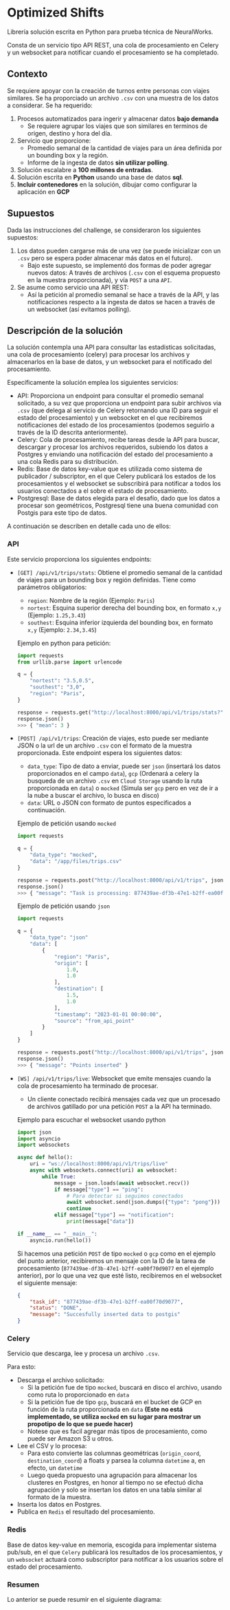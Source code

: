 # Optimized Shifts

Librería solución escrita en Python para prueba técnica de NeuralWorks.

Consta de un servicio tipo API REST, una cola de procesamiento en Celery y un websocket para notificar cuando el procesamiento se ha completado.

## Contexto

Se requiere apoyar con la creación de turnos entre personas con viajes similares. Se ha proporciado un archivo `.csv` con una muestra de los datos a considerar. Se ha requerido:

1. Procesos automatizados para ingerir y almacenar datos **bajo demanda**
    - Se requiere agrupar los viajes que son similares en terminos de origen, destino y hora del día.
2. Servicio que proporcione:
    - Promedio semanal de la cantidad de viajes para un área definida por un bounding box y la región.
    - Informe de la ingesta de datos **sin utilizar polling**.
3. Solución escalabre a **100 millones de entradas**.
4. Solución escrita en **Python** usando una base de datos **sql**.
5. **Incluir contenedores** en la solución, dibujar como configurar la aplicación en **GCP**

## Supuestos

Dada las instrucciones del challenge, se consideraron los siguientes supuestos:

1. Los datos pueden cargarse más de una vez (se puede inicializar con un `.csv` pero se espera poder almacenar más datos en el futuro).
    - Bajo este supuesto, se implementó dos formas de poder agregar nuevos datos: A través de archivos (`.csv` con el esquema propuesto en la muestra proporcionada), y vía `POST` a una `API`.  
2. Se asume como servicio una API REST:
    - Así la petición al promedio semanal se hace a través de la API, y las notificaciones respecto a la ingesta de datos se hacen a través de un websocket (así evitamos polling).

## Descripción de la solución

La solución contempla una API para consultar las estadisticas solicitadas, una cola de procesamiento (celery) para procesar los archivos y almacenarlos en la base de datos, y un websocket para el notificado del procesamiento.

Específicamente la solución emplea los siguientes servicios:

- API: Proporciona un endpoint para consultar el promedio semanal solicitado, a su vez que proporciona un endpoint para subir archivos via `.csv` (que delega al servicio de Celery retornando una ID para seguir el estado del procesamiento) y un websocket en el que recibiremos notificaciones del estado de los procesamientos (podemos seguirlo a través de la ID descrita anteriormente).
- Celery: Cola de procesamiento, recibe tareas desde la API para buscar, descargar y procesar los archivos requeridos, subiendo los datos a Postgres y enviando una notificación del estado del procesamiento a una cola Redis para su distribución.
- Redis: Base de datos key-value que es utilizada como sistema de publicador / subscriptor, en el que Celery publicará los estados de los procesamientos y el websocket se subscribirá para notificar a todos los usuarios conectados a el sobre el estado de procesamiento.
- Postgresql: Base de datos elegida para el desafío, dado que los datos a procesar son geométricos, Postgresql tiene una buena comunidad con Postgis para este tipo de datos.

A continuación se describen en detalle cada uno de ellos:

### API

Este servicio proporciona los siguientes endpoints:

- `[GET] /api/v1/trips/stats`: Obtiene el promedio semanal de la cantidad de viajes para un bounding box y región definidas. Tiene como parámetros obligatorios:
    - `region`: Nombre de la región (Ejemplo: `Paris`)
    - `nortest`: Esquina superior derecha del bounding box, en formato `x,y` (Ejemplo: `1.25,3.43`)
    - `southest`: Esquina inferior izquierda del bounding box, en formato `x,y` (Ejemplo: `2.34,3.45`)

    Ejemplo en python para petición:
    ```py
    import requests
    from urllib.parse import urlencode

    q = {
        "nortest": "3.5,0.5",
        "southest": "3,0",
        "region": "Paris",
    }

    response = requests.get("http://localhost:8000/api/v1/trips/stats?" + urlencode(q))
    response.json()
    >>> { "mean": 3 }
    ```
- `[POST] /api/v1/trips`: Creación de viajes, esto puede ser mediante JSON o la url de un archivo `.csv` con el formato de la muestra proporcionada. Este endpoint espera los siguientes datos:
    - `data_type`: Tipo de dato a enviar, puede ser `json` (insertará los datos proporcionados en el campo `data`), `gcp` (Ordenará a celery la busqueda de un archivo `.csv` en `Cloud Storage` usando la ruta proporcionada en `data`) o `mocked` (Simula ser `gcp` pero en vez de ir a la nube a buscar el archivo, lo busca en disco)
    - `data`: URL o JSON con formato de puntos especificados a continuación.
    
    Ejemplo de petición usando `mocked`
    ```py
    import requests
    
    q = {
        "data_type": "mocked",
        "data": "/app/files/trips.csv"
    }

    response = requests.post("http://localhost:8000/api/v1/trips", json=q)
    response.json()
    >>> { "message": "Task is processing: 877439ae-df3b-47e1-b2ff-ea00f70d9077", "metadata": "PENDING" }

    ```
    Ejemplo de petición usando `json`
    ```py
    import requests
    
    q = {
        "data_type": "json"
        "data": [
            {
                "region": "Paris",
                "origin": [
                    1.0,
                    1.0
                ],
                "destination": [
                    1.5,
                    1.0
                ],
                "timestamp": "2023-01-01 00:00:00",
                "source": "from_api_point"
            }
        ]
    }

    response = requests.post("http://localhost:8000/api/v1/trips", json=q)
    response.json()
    >>> { "message": "Points inserted" }
    ```
- `[WS] /api/v1/trips/live`: Websocket que emite mensajes cuando la cola de procesamiento ha terminado de procesar.
    - Un cliente conectado recibirá mensajes cada vez que un procesado de archivos gatillado por una petición `POST` a la API ha terminado.
    
    Ejemplo para escuchar el websocket usando python
    ```py
    import json
    import asyncio
    import websockets

    async def hello():
        uri = "ws://localhost:8000/api/v1/trips/live"
        async with websockets.connect(uri) as websocket:
            while True:
                message = json.loads(await websocket.recv())
                if message["type"] == "ping":
                    # Para detectar si seguimos conectados
                    await websocket.send(json.dumps({"type": "pong"}))
                    continue
                elif message["type"] == "notification":
                    print(message["data"])

    if __name__ == "__main__":
        asyncio.run(hello())
    ```

    Si hacemos una petición `POST` de tipo `mocked` o `gcp` como en el ejemplo del punto anterior, recibiremos un mensaje con la ID de la tarea de procesamiento (`877439ae-df3b-47e1-b2ff-ea00f70d9077` en el ejemplo anterior), por lo que una vez que esté listo, recibiremos en el websocket el siguiente mensaje:

    ```json
    {
        "task_id": "877439ae-df3b-47e1-b2ff-ea00f70d9077",
        "status": "DONE",
        "message": "Succesfully inserted data to postgis"
    }
    ```

### Celery

Servicio que descarga, lee y procesa un archivo `.csv`.

Para esto:
- Descarga el archivo solicitado: 
    - Si la petición fue de tipo `mocked`, buscará en disco el archivo, usando como ruta lo proporcionado en `data`
    - Si la petición fue de tipo `gcp`, buscará en el bucket de GCP en función de la ruta proporcionada en `data` **(Este no está implementado, se utiliza `mocked` en su lugar para mostrar un propotipo de lo que se puede hacer)**
    - Notese que es facil agregar más tipos de procesamiento, como puede ser Amazon S3 u otros.
- Lee el CSV y lo procesa:
    - Para esto convierte las columnas geométricas (`origin_coord`, `destination_coord`) a floats y parsea la columna `datetime` a, en efecto, un `datetime`
    - Luego queda propuesto una agrupación para almacenar los clusteres en Postgres, en honor al tiempo no se efectuó dicha agrupación y solo se insertan los datos en una tabla similar al formato de la muestra.
- Inserta los datos en Postgres.
- Publica en `Redis` el resultado del procesamiento.

### Redis

Base de datos key-value en memoria, escogida para implementar sistema pub/sub, en el que `Celery` publicará los resultados de los procesamientos, y un `websocket` actuará como subscriptor para notificar a los usuarios sobre el estado del procesamiento.

### Resumen

Lo anterior se puede resumir en el siguiente diagrama:

